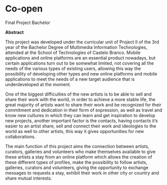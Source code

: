 # Co-open
Final Project Bachelor

<strong>Abstract</strong>

This project was developed under the curricular unit of Project II of the 3rd year of the Bachelor Degree of Multimedia Information Technologies, attended at the School of Technologies of Castelo Branco.
Mobile applications and online platforms are an essential product nowadays, but certain applications turn out to be somewhat limited, not covering all the needs of the various types of existing users, allowing this way the possibility of developing other types and new online platforms and mobile applications to meet the needs of a new target audience that is underdeveloped at the moment.

One of the biggest difficulties of the new artists is to be able to sell and share their work with the world, in order to achieve a more stable life, the great majority of artists want to share their work and be recognized for their commitment and dedication in their form of expression, as well as travel and know new cultures in which they can learn and get inspiration to develop new projects, another important factor is the contacts, having contacts it’s easier to an artist share, sell and connect their work and ideologies to the world as well to other artists, this way it gives opportunities for new collaborations.

The main function of this project aims the connection between artists, curators, galleries and volunteers who make themselves available to give these artists a stay from an online platform which allows the creation of these different types of profiles, make the possibility to follow artists, galleries, curators and volunteers, giving the opportunity to exchange messages to requests a stay, exhibit their work in other city or country and share mutual interests.
